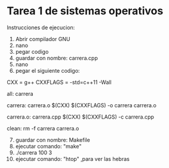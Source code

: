 # Tarea 1 de sistemas operativos
Instrucciones de ejecucion:
1. Abrir compilador GNU
2. nano
3. pegar codigo
4. guardar con nombre: carrera.cpp
5. nano
6. pegar el siguiente codigo:
   
CXX = g++
CXXFLAGS = -std=c++11 -Wall

all: carrera

carrera: carrera.o
	$(CXX) $(CXXFLAGS) -o carrera carrera.o

carrera.o: carrera.cpp
	$(CXX) $(CXXFLAGS) -c carrera.cpp

clean:
	rm -f carrera carrera.o
 
 7. guardar con nombre: Makefile
 8. ejecutar comando: "make"
 9. ./carrera 100 3
 10. ejecutar comando: "htop" ,para ver las hebras

